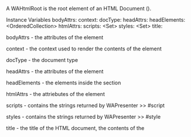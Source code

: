 A WAHtmlRoot is the root element of an HTML Document (<html>).

Instance Variables
	bodyAttrs:		<WAHtmlAttributes>
	context:			<WARenderContext>
	docType:		<String>
	headAttrs:		<WAHtmlAttributes>
	headElements:	<OrderedCollection<WAHtmlElement>>
	htmlAttrs:		<WAHtmlAttributes>
	scripts:			<Set<String>>
	styles:			<Set<String>>
	title:			<String>

bodyAttrs
	- the attributes of the <body> element

context
	- the context used to render the contents of the <body> element

docType
	- the document type

headAttrs
	- the attributes of the <head> element

headElements
	- the elements inside the <head> section

htmlAttrs
	- the attriebutes of the <html> element

scripts
	- contains the strings returned by WAPresenter >> #script

styles
	- contains the strings returned by WAPresenter >> #style

title
	- the title of the HTML document, the contents of the <title> element
